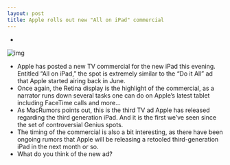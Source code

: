 ```yaml
---
layout: post
title: Apple rolls out new "All on iPad" commercial
---
```

* >
![img](http://media.idownloadblog.com/wp-content/uploads/2012/08/new-ipad-ad-ss.png)
* Apple has posted a new TV commercial for the new iPad this evening. Entitled “All on iPad,” the spot is extremely similar to the “Do it All” ad that Apple started airing back in June.
* Once again, the Retina display is the highlight of the commercial, as a narrator runs down several tasks one can do on Apple’s latest tablet including FaceTime calls and more…
* As MacRumors points out, this is the third TV ad Apple has released regarding the third generation iPad. And it is the first we’ve seen since the set of controversial Genius spots.
* The timing of the commercial is also a bit interesting, as there have been ongoing rumors that Apple will be releasing a retooled third-generation iPad in the next month or so.
* What do you think of the new ad?

